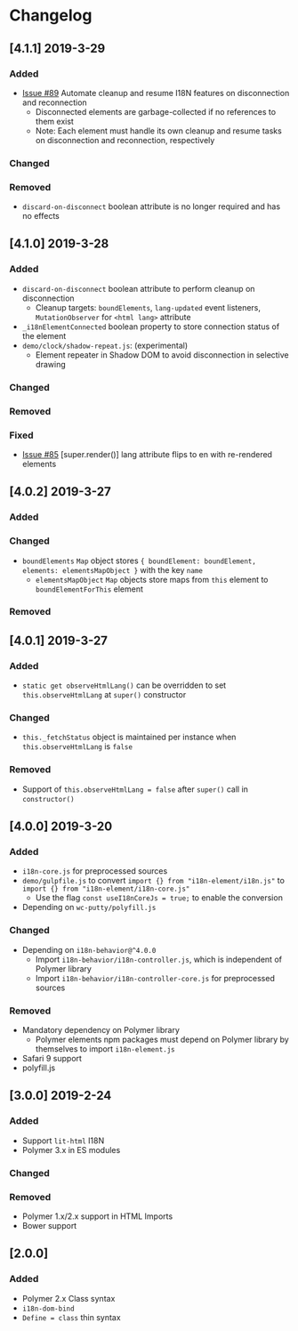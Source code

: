 # Changelog

## [4.1.1] 2019-3-29
### Added
- [Issue #89](https://github.com/t2ym/i18n-element/issues/89) Automate cleanup and resume I18N features on disconnection and reconnection
  - Disconnected elements are garbage-collected if no references to them exist
  - Note: Each element must handle its own cleanup and resume tasks on disconnection and reconnection, respectively

### Changed

### Removed
- `discard-on-disconnect` boolean attribute is no longer required and has no effects

## [4.1.0] 2019-3-28
### Added
- `discard-on-disconnect` boolean attribute to perform cleanup on disconnection
  - Cleanup targets: `boundElements`, `lang-updated` event listeners, `MutationObserver` for `<html lang>` attribute
- `_i18nElementConnected` boolean property to store connection status of the element
- `demo/clock/shadow-repeat.js`: (experimental)
  - Element repeater in Shadow DOM to avoid disconnection in selective drawing

### Changed

### Removed

### Fixed
- [Issue #85](https://github.com/t2ym/i18n-element/issues/85) [super.render()] lang attribute flips to en with re-rendered elements

## [4.0.2] 2019-3-27
### Added

### Changed
- `boundElements` `Map` object stores `{ boundElement: boundElement, elements: elementsMapObject }` with the key `name`
  - `elementsMapObject` `Map` objects store maps from `this` element to `boundElementForThis` element

### Removed

## [4.0.1] 2019-3-27
### Added
- `static get observeHtmlLang()` can be overridden to set `this.observeHtmlLang` at `super()` constructor

### Changed
- `this._fetchStatus` object is maintained per instance when `this.observeHtmlLang` is `false`

### Removed
- Support of `this.observeHtmlLang = false` after `super()` call in `constructor()`

## [4.0.0] 2019-3-20
### Added
- `i18n-core.js` for preprocessed sources
- `demo/gulpfile.js` to convert `import {} from "i18n-element/i18n.js"` to `import {} from "i18n-element/i18n-core.js"`
  - Use the flag `const useI18nCoreJs = true;` to enable the conversion
- Depending on `wc-putty/polyfill.js`

### Changed
- Depending on `i18n-behavior@^4.0.0`
  - Import `i18n-behavior/i18n-controller.js`, which is independent of Polymer library
  - Import `i18n-behavior/i18n-controller-core.js` for preprocessed sources

### Removed
- Mandatory dependency on Polymer library
  - Polymer elements npm packages must depend on Polymer library by themselves to import `i18n-element.js`
- Safari 9 support
- polyfill.js

## [3.0.0] 2019-2-24
### Added
- Support `lit-html` I18N
- Polymer 3.x in ES modules

### Changed

### Removed
- Polymer 1.x/2.x support in HTML Imports
- Bower support

## [2.0.0]
### Added
- Polymer 2.x Class syntax
- `i18n-dom-bind`
- `Define = class` thin syntax
